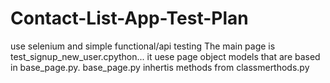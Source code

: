 # Contact-List-App-Test-Plan
use selenium and simple functional/api testing
The main page is test_signup_new_user.cpython...
it uese page object models that are based in base_page.py.
base_page.py inhertis methods from classmerthods.py
